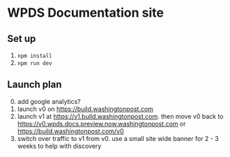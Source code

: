 # WPDS Documentation site

## Set up

1. `npm install`
1. `npm run dev`

## Launch plan

0. add google analytics?
1. launch v0 on https://build.washingtonpost.com
2. launch v1 at https://v1.build.washingtonpost.com. then move v0 back to https://v0.wpds.docs.preview.now.washingtonpost.com or https://build.washingtonpost.com/v0
3. switch over traffic to v1 from v0. use a small site wide banner for 2 - 3 weeks to help with discovery
